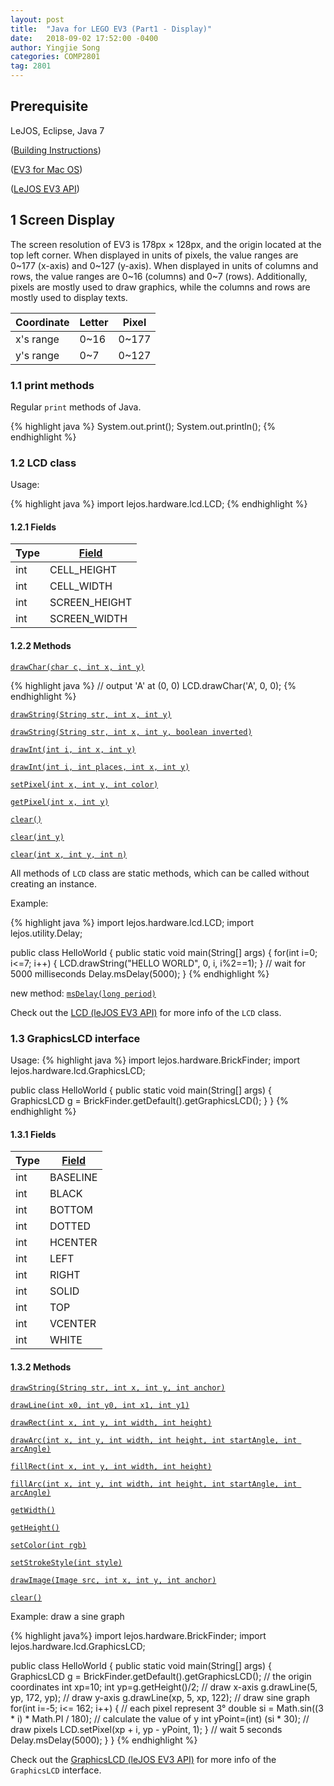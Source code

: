 ```yaml
---
layout: post
title:  "Java for LEGO EV3 (Part1 - Display)"
date:   2018-09-02 17:52:00 -0400
author: Yingjie Song
categories: COMP2801
tag: 2801
---
```

## Prerequisite ##

LeJOS, Eclipse, Java 7

([Building Instructions][building-instructions])

([EV3 for Mac OS][ev3-mac-os])

([LeJOS EV3 API][lejos-api])

[ev3-mac-os]: http://www.bartneck.de/2017/06/04/tutorial-on-how-to-install-and-run-java-on-lego-mindstorms-ev3-using-eclipse-on-mac-os-x/

[building-instructions]: https://education.lego.com/en-us/support/mindstorms-ev3/building-instructions#robot

[lejos-api]: http://www.lejos.org/ev3/docs/index.html

## 1 Screen Display ##

The screen resolution of EV3 is 178px &times; 128px, and the origin located at the top left corner. When displayed in units of pixels, the value ranges are 0~177 (x-axis) and 0~127 (y-axis). When displayed in units of columns and rows, the value ranges are 0~16 (columns) and 0~7 (rows). Additionally, pixels are mostly used to draw graphics, while the columns and rows are mostly used to display texts.

Coordinate|Letter|Pixel
--|--|--
x's range|0~16|0~177
y's range|0~7|0~127

### 1.1 print methods ###

Regular `print` methods of Java.

{% highlight java %}
System.out.print();
System.out.println();
{% endhighlight %}

### 1.2 LCD class ###

Usage:

{% highlight java %}
import lejos.hardware.lcd.LCD;
{% endhighlight %}

#### 1.2.1 Fields ####

Type|[Field](http://www.lejos.org/ev3/docs/lejos/hardware/lcd/LCD.html#field.summary)
--|--
int|CELL_HEIGHT
int|CELL_WIDTH
int|SCREEN_HEIGHT
int|SCREEN_WIDTH

#### 1.2.2 Methods ####

[`drawChar(char c, int x, int y)`][lcd-drawChar-char-int-int-]

{% highlight java %}
// output 'A' at (0, 0)
LCD.drawChar('A', 0, 0);
{% endhighlight %}

[`drawString(String str, int x, int y)`][lcd-drawString-java.lang.String-int-int-]

[`drawString(String str, int x, int y, boolean inverted)`][lcd-drawString-java.lang.String-int-int-boolean-]

[`drawInt(int i, int x, int y)`][lcd-drawInt-int-int-int-]

[`drawInt(int i, int places, int x, int y)`][lcd-drawInt-int-int-int-int-]

[`setPixel(int x, int y, int color)`][lcd-setPixel-int-int-int-]

[`getPixel(int x, int y)`][lcd-getPixel-int-int-]

[`clear()`][lcd-clear--]

[`clear(int y)`][lcd-clear-int-]

[`clear(int x, int y, int n)`][lcd-clear-int-int-int-]

All methods of `LCD` class are static methods, which can be called without creating an instance.

Example: 

{% highlight java %}
import lejos.hardware.lcd.LCD;
import lejos.utility.Delay;

public class HelloWorld {
	public static void main(String[] args) {
		for(int i=0; i<=7; i++) {
			LCD.drawString("HELLO WORLD", 0, i, i%2==1);
		}
		// wait for 5000 milliseconds
		Delay.msDelay(5000);
}
{% endhighlight %}

new method: [`msDelay(long period)`][ms-delay]

Check out the [LCD (leJOS EV3 API)][lejos-api-lcd] for more info of the `LCD` class.

[lejos-api-lcd]: http://www.lejos.org/ev3/docs/index.html?lejos/hardware/lcd/LCD.html

[lcd-drawChar-char-int-int-]: http://www.lejos.org/ev3/docs/lejos/hardware/lcd/LCD.html#drawChar-char-int-int-

[lcd-drawString-java.lang.String-int-int-]: http://www.lejos.org/ev3/docs/lejos/hardware/lcd/LCD.html#drawString-java.lang.String-int-int-

[lcd-drawString-java.lang.String-int-int-boolean-]: http://www.lejos.org/ev3/docs/lejos/hardware/lcd/LCD.html#drawString-java.lang.String-int-int-boolean-

[lcd-drawInt-int-int-int-]: http://www.lejos.org/ev3/docs/lejos/hardware/lcd/LCD.html#drawInt-int-int-int-

[lcd-drawInt-int-int-int-int-]: http://www.lejos.org/ev3/docs/lejos/hardware/lcd/LCD.html#drawInt-int-int-int-int-

[lcd-setPixel-int-int-int-]: http://www.lejos.org/ev3/docs/lejos/hardware/lcd/LCD.html#setPixel-int-int-int-

[lcd-getPixel-int-int-]: http://www.lejos.org/ev3/docs/lejos/hardware/lcd/LCD.html#getPixel-int-int-

[lcd-clear--]: http://www.lejos.org/ev3/docs/lejos/hardware/lcd/LCD.html#clear--

[lcd-clear-int-]: http://www.lejos.org/ev3/docs/lejos/hardware/lcd/LCD.html#clear-int-

[lcd-clear-int-int-int-]: http://www.lejos.org/ev3/docs/lejos/hardware/lcd/LCD.html#clear-int-int-int-

[ms-delay]: http://www.lejos.org/ev3/docs/lejos/utility/Delay.html#msDelay-long-

### 1.3 GraphicsLCD interface ###

Usage:
{% highlight java %}
import lejos.hardware.BrickFinder;
import lejos.hardware.lcd.GraphicsLCD;

public class HelloWorld {
	public static void main(String[] args) {
		GraphicsLCD g = BrickFinder.getDefault().getGraphicsLCD();
	}
}
{% endhighlight %}

#### 1.3.1 Fields ####

Type|[Field](http://www.lejos.org/ev3/docs/lejos/hardware/lcd/GraphicsLCD.html#field.summary)
--|--
int|BASELINE
int|BLACK
int|BOTTOM
int|DOTTED
int|HCENTER
int|LEFT
int|RIGHT
int|SOLID
int|TOP
int|VCENTER
int|WHITE

#### 1.3.2 Methods ####

[`drawString(String str, int x, int y, int anchor)`][graphicslcd-drawString-java.lang.String-int-int-int-]

[`drawLine(int x0, int y0, int x1, int y1)`][graphicslcd-drawLine-int-int-int-int-]

[`drawRect(int x, int y, int width, int height)`][graphicslcd-drawRect-int-int-int-int-]

[`drawArc(int x, int y, int width, int height, int startAngle, int arcAngle)`][graphicslcd-drawArc-int-int-int-int-int-int-]

[`fillRect(int x, int y, int width, int height)`][graphicslcd-fillRect-int-int-int-int-]

[`fillArc(int x, int y, int width, int height, int startAngle, int arcAngle)`][graphicslcd-fillArc-int-int-int-int-int-int-]

[`getWidth()`][graphicslcd-getWidth--]

[`getHeight()`][graphicslcd-getHeight--]

[`setColor(int rgb)`][graphicslcd-setColor-int-]

[`setStrokeStyle(int style)`][graphicslcd-setStrokeStyle-int-]

[`drawImage(Image src, int x, int y, int anchor)`][graphicslcd-drawImage-lejos.hardware.lcd.Image-int-int-int-]

[`clear()`][graphicslcd-clear--]

Example: draw a sine graph

{% highlight java%}
import lejos.hardware.BrickFinder;
import lejos.hardware.lcd.GraphicsLCD;

public class HelloWorld {
	public static void main(String[] args) {
		GraphicsLCD g = BrickFinder.getDefault().getGraphicsLCD();
		// the origin coordinates
		int xp=10;
		int yp=g.getHeight()/2;
		// draw x-axis
		g.drawLine(5, yp, 172, yp);
		// draw y-axis
		g.drawLine(xp, 5, xp, 122);
		// draw sine graph
		for(int i=-5; i<= 162; i++) {
			// each pixel represent 3°
			double si = Math.sin((3 * i) * Math.PI / 180);
			// calculate the value of y
			int yPoint=(int) (si * 30);
			// draw pixels
			LCD.setPixel(xp + i, yp - yPoint, 1);
		}
		// wait 5 seconds
		Delay.msDelay(5000);
	}
}
{% endhighlight %}

Check out the [GraphicsLCD (leJOS EV3 API)][lejos-api-graphicslcd] for more info of the `GraphicsLCD` interface.

[lejos-api-graphicslcd]: http://www.lejos.org/ev3/docs/lejos/hardware/lcd/GraphicsLCD.html

[graphicslcd-drawString-java.lang.String-int-int-int-]: http://www.lejos.org/ev3/docs/lejos/hardware/lcd/GraphicsLCD.html#drawString-java.lang.String-int-int-int-

[graphicslcd-drawLine-int-int-int-int-]: http://www.lejos.org/ev3/docs/lejos/hardware/lcd/GraphicsLCD.html#drawLine-int-int-int-int-

[graphicslcd-drawRect-int-int-int-int-]: http://www.lejos.org/ev3/docs/lejos/hardware/lcd/GraphicsLCD.html#drawRect-int-int-int-int-

[graphicslcd-drawArc-int-int-int-int-int-int-]: http://www.lejos.org/ev3/docs/lejos/hardware/lcd/GraphicsLCD.html#drawArc-int-int-int-int-int-int-

[graphicslcd-fillRect-int-int-int-int-]: http://www.lejos.org/ev3/docs/lejos/hardware/lcd/GraphicsLCD.html#fillRect-int-int-int-int-

[graphicslcd-fillArc-int-int-int-int-int-int-]: http://www.lejos.org/ev3/docs/lejos/hardware/lcd/GraphicsLCD.html#fillArc-int-int-int-int-int-int-

[graphicslcd-getWidth--]:http://www.lejos.org/ev3/docs/lejos/hardware/lcd/CommonLCD.html#getWidth--

[graphicslcd-getHeight--]:http://www.lejos.org/ev3/docs/lejos/hardware/lcd/CommonLCD.html#getHeight--

[graphicslcd-setColor-int-]:http://www.lejos.org/ev3/docs/lejos/hardware/lcd/GraphicsLCD.html#setColor-int-

[graphicslcd-setStrokeStyle-int-]:http://www.lejos.org/ev3/docs/lejos/hardware/lcd/GraphicsLCD.html#setStrokeStyle-int-

[graphicslcd-drawImage-lejos.hardware.lcd.Image-int-int-int-]:http://www.lejos.org/ev3/docs/lejos/hardware/lcd/GraphicsLCD.html#drawImage-lejos.hardware.lcd.Image-int-int-int-

[graphicslcd-clear--]:http://www.lejos.org/ev3/docs/lejos/hardware/lcd/CommonLCD.html#clear--